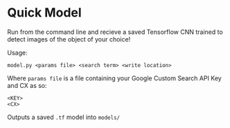 # Quick Model
Run from the command line and recieve a saved Tensorflow CNN trained to detect images of the object of your choice!

Usage:
```
model.py <params file> <search term> <write location>
```

Where `params file` is a file containing your Google Custom Search API Key and CX as so:
```
<KEY>
<CX>
```

Outputs a saved `.tf` model into `models/`
